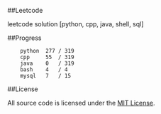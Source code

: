 ##Leetcode

leetcode solution [python, cpp, java, shell, sql]

##Progress

```	
    python  277 / 319
    cpp     55  / 319
    java    0   / 319
    bash    4   / 4
    mysql   7   / 15
```

##License

All source code is licensed under the [MIT License](https://raw.githubusercontent.com/luosch/leetcode/master/LICENSE).

